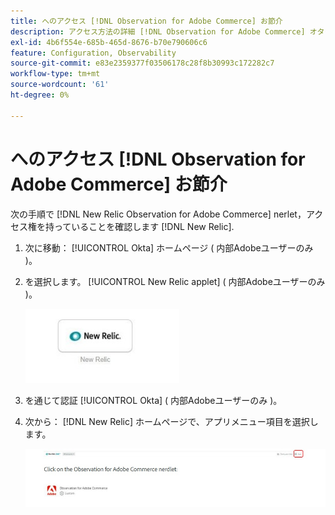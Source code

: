 ```yaml
---
title: へのアクセス [!DNL Observation for Adobe Commerce] お節介
description: アクセス方法の詳細 [!DNL Observation for Adobe Commerce] オタクが
exl-id: 4b6f554e-685b-465d-8676-b70e790606c6
feature: Configuration, Observability
source-git-commit: e83e2359377f03506178c28f8b30993c172282c7
workflow-type: tm+mt
source-wordcount: '61'
ht-degree: 0%

---
```


# へのアクセス [!DNL Observation for Adobe Commerce] お節介

次の手順で [!DNL New Relic Observation for Adobe Commerce] nerlet，アクセス権を持っていることを確認します [!DNL New Relic].

1. 次に移動： [!UICONTROL Okta] ホームページ ( 内部Adobeユーザーのみ )。
1. を選択します。 [!UICONTROL New Relic applet] ( 内部Adobeユーザーのみ )。

   ![New Relicアプレット](../../assets/tools/observation-for-adobe-commerce/new-relic-applet.jpeg)

1. を通じて認証 [!UICONTROL Okta] ( 内部Adobeユーザーのみ )。
1. 次から： [!DNL New Relic] ホームページで、アプリメニュー項目を選択します。

   ![New Relicホームページ](../../assets/tools/observation-for-adobe-commerce/new-relic-homepage.jpeg)
